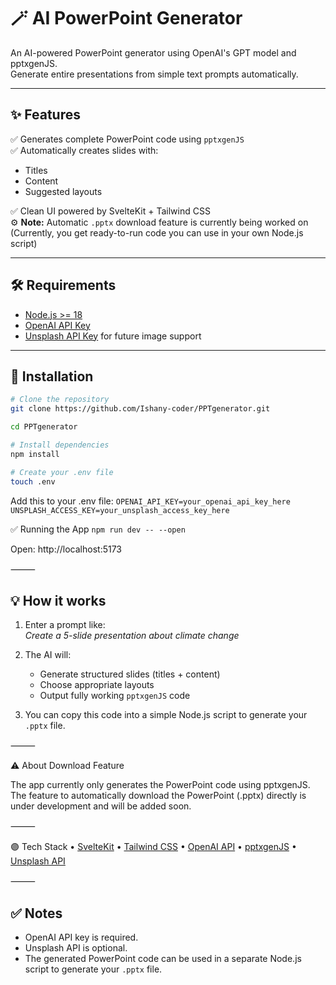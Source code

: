 # 🪄 AI PowerPoint Generator

An AI-powered PowerPoint generator using OpenAI's GPT model and pptxgenJS.  
Generate entire presentations from simple text prompts automatically.

---

## ✨ Features

✅ Generates complete PowerPoint code using `pptxgenJS`  
✅ Automatically creates slides with:
- Titles
- Content
- Suggested layouts

✅ Clean UI powered by SvelteKit + Tailwind CSS  
⚙️ **Note:** Automatic `.pptx` download feature is currently being worked on  
(Currently, you get ready-to-run code you can use in your own Node.js script)

---

## 🛠 Requirements

- [Node.js >= 18](https://nodejs.org/en)
- [OpenAI API Key](https://platform.openai.com/api-keys)
- [Unsplash API Key](https://unsplash.com/developers) for future image support

---

## 🚀 Installation

```bash
# Clone the repository
git clone https://github.com/Ishany-coder/PPTgenerator.git

cd PPTgenerator

# Install dependencies
npm install

# Create your .env file
touch .env
```
Add this to your .env file:
`OPENAI_API_KEY=your_openai_api_key_here
UNSPLASH_ACCESS_KEY=your_unsplash_access_key_here`

✅ Running the App
`npm run dev -- --open`

Open: http://localhost:5173

⸻

## 💡 How it works

1. Enter a prompt like:  
   _Create a 5-slide presentation about climate change_

2. The AI will:
   - Generate structured slides (titles + content)
   - Choose appropriate layouts
   - Output fully working `pptxgenJS` code

3. You can copy this code into a simple Node.js script to generate your `.pptx` file.

⸻

⚠️ About Download Feature

The app currently only generates the PowerPoint code using pptxgenJS.
The feature to automatically download the PowerPoint (.pptx) directly is under development and will be added soon.

⸻

🟣 Tech Stack
	•	[SvelteKit](https://kit.svelte.dev/)
	•	[Tailwind CSS](https://tailwindcss.com/)
	•	[OpenAI API](https://platform.openai.com/)
	•	[pptxgenJS](https://gitbrent.github.io/PptxGenJS/)
	•	[Unsplash API](https://unsplash.com/developers)

⸻
## ✅ Notes

- OpenAI API key is required.
- Unsplash API is optional.
- The generated PowerPoint code can be used in a separate Node.js script to generate your `.pptx` file.
